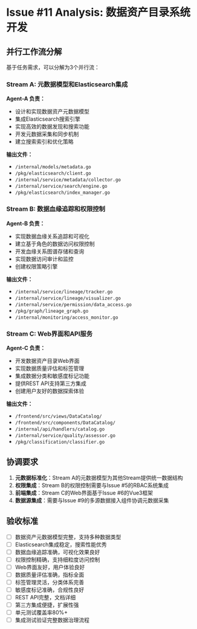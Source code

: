 # Issue #11 Analysis: 数据资产目录系统开发

## 并行工作流分解

基于任务需求，可以分解为3个并行流：

### Stream A: 元数据模型和Elasticsearch集成
**Agent-A 负责：**
- 设计和实现数据资产元数据模型
- 集成Elasticsearch搜索引擎
- 实现高效的数据发现和搜索功能
- 开发元数据采集和同步机制
- 建立搜索索引和优化策略

**输出文件：**
- `/internal/models/metadata.go`
- `/pkg/elasticsearch/client.go`
- `/internal/service/metadata/collector.go`
- `/internal/service/search/engine.go`
- `/pkg/elasticsearch/index_manager.go`

### Stream B: 数据血缘追踪和权限控制
**Agent-B 负责：**
- 实现数据血缘关系追踪和可视化
- 建立基于角色的数据访问权限控制
- 开发血缘关系图谱存储和查询
- 实现数据访问审计和监控
- 创建权限策略引擎

**输出文件：**
- `/internal/service/lineage/tracker.go`
- `/internal/service/lineage/visualizer.go`
- `/internal/service/permission/data_access.go`
- `/pkg/graph/lineage_graph.go`
- `/internal/monitoring/access_monitor.go`

### Stream C: Web界面和API服务
**Agent-C 负责：**
- 开发数据资产目录Web界面
- 实现数据质量评估和标签管理
- 集成数据分类和敏感度标记功能
- 提供REST API支持第三方集成
- 创建用户友好的数据探索体验

**输出文件：**
- `/frontend/src/views/DataCatalog/`
- `/frontend/src/components/DataCatalog/`
- `/internal/api/handlers/catalog.go`
- `/internal/service/quality/assessor.go`
- `/pkg/classification/classifier.go`

## 协调要求

1. **元数据标准化**：Stream A的元数据模型为其他Stream提供统一数据结构
2. **权限集成**：Stream B的权限控制需要与Issue #5的RBAC系统集成
3. **前端集成**：Stream C的Web界面基于Issue #6的Vue3框架
4. **数据源集成**：需要与Issue #9的多源数据接入组件协调元数据采集

## 验收标准

- [ ] 数据资产元数据模型完整，支持多种数据类型
- [ ] Elasticsearch集成稳定，搜索性能优秀
- [ ] 数据血缘追踪准确，可视化效果良好
- [ ] 权限控制精确，支持细粒度访问控制
- [ ] Web界面友好，用户体验良好
- [ ] 数据质量评估准确，指标全面
- [ ] 标签管理灵活，分类体系完善
- [ ] 敏感度标记准确，合规性良好
- [ ] REST API完整，文档详细
- [ ] 第三方集成便捷，扩展性强
- [ ] 单元测试覆盖率80%+
- [ ] 集成测试验证完整数据治理流程